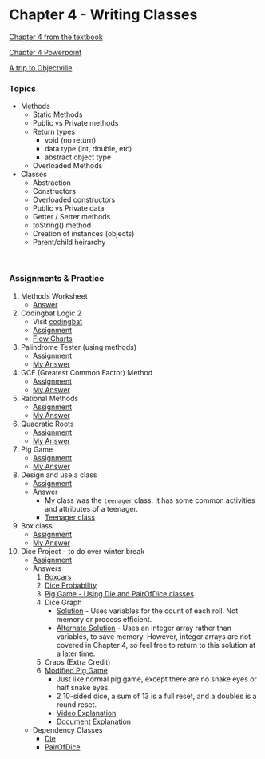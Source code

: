 # Chapter 4 - Writing Classes

[Chapter 4 from the textbook](./JSS_ch4.pdf)

[Chapter 4 Powerpoint](./JSS_ch4_ppt.pdf)

[A trip to Objectville](./A_Trip_to_Objectville.pdf)

### Topics
- Methods
    - Static Methods
    - Public vs Private methods
    - Return types
        - void (no return)
        - data type (int, double, etc)
        - abstract object type
    - Overloaded Methods
- Classes
    - Abstraction
    - Constructors
    - Overloaded constructors
    - Public vs Private data
    - Getter / Setter methods
    - toString() method
    - Creation of instances (objects)
    - Parent/child heirarchy


<br>

### Assignments & Practice

1. Methods Worksheet
    - [Answer](./Ch4_Answers/APCSA_WritingMethods_2021.pdf)
2. Codingbat Logic 2
    - Visit [codingbat](https://codingbat.com)
    - [Assignment](./Ch4_Assignments/Codingbat_logic2.png)
    - [Flow Charts](./Ch4_Answers/APCSA_CodingBat2Flow_2021.pdf)
3. Palindrome Tester (using methods)
    - [Assignment](./Ch4_Assignments/PalindromeTester_Complete_Description.pdf)
    - [My Answer](./Ch4_Answers/src/ch4/PalindromeTester.java)
4. GCF (Greatest Common Factor) Method
    - [Assignment](./Ch4_Assignments/GCF.jpg)
    - [My Answer](./Ch4_Answers/src/ch4/GCF.java)
5. Rational Methods
    - [Assignment](./Ch4_Assignments/RationalOperations_Complete_Description.pdf)
    - [My Answer](./Ch4_Answers/src/ch4/RationalOperations.java)
6. Quadratic Roots
    - [Assignment](./Ch4_Assignments/QuadraticRoots.pdf)
    - [My Answer](./Ch4_Answers/src/ch4/Quadratic.java)
7. Pig Game
    - [Assignment](./Ch4_Assignments/Pig_Game_Complete_Descripton.pdf)
    - [My Answer](./Ch4_Answers/src/ch4/PigGame.java)
8. Design and use a class
    - [Assignment](./Ch4_Assignments/Design_your_own_class.pdf)
    - Answer
        - My class was the ```teenager``` class. It has some common activities and attributes of a teenager.
        - [Teenager class](./Ch4_Answers/src/ch4/Teenager.java)
9. Box class
    - [Assignment](./Ch4_Assignments/BoxClass.jpg)
    - [My Answer](./Ch4_Answers/src/ch4/Box.java)
10. Dice Project - to do over winter break
    - [Assignment](./Ch4_Assignments/Programs_using_Dice.pdf)
    - Answers
        1. [Boxcars](./Ch4_Answers/src/ch4/diceProjects/BoxCars.java)
        2. [Dice Probability](./Ch4_Answers/src/ch4/diceProjects/ProbabilityTable.java)
        3. [Pig Game - Using Die and PairOfDice classes](./Ch4_Answers/src/ch4/diceProjects/PigGame.java)
        4. Dice Graph
            - [Solution](./Ch4_Answers/src/ch4/diceProjects/DiceGraph.java) - Uses variables for the count of each roll. Not memory or process efficient.
            - [Alternate Solution](./Ch4_Answers/src/ch4/diceProjects/DiceGraph_2.java) - Uses an integer array rather than variables, to save memory. However, integer arrays are not covered in Chapter 4, so feel free to return to this solution at a later time.
        5. Craps (Extra Credit)
        6. [Modified Pig Game](./Ch4_Answers/src/ch4/diceProjects/PigGame_Mod.java)
            - Just like normal pig game, except there are no snake eyes or half snake eyes.
            - 2 10-sided dice, a sum of 13 is a full reset, and a doubles is a round reset.
            - [Video Explanation](https://drive.google.com/file/d/1dTyNWssFrJ297Z4CfpNBLs33biTcHRc2/view?usp=sharing)
            - [Document Explanation](./Ch4_Answers/G12_APCSA_Ch4Proj_6PigGameModified_2021.pdf)
    - Dependency Classes
        - [Die](./Ch4_Answers/src/ch4/diceProjects/Die.java)
        - [PairOfDice](./Ch4_Answers/src/ch4/diceProjects/PairOfDice.java)
